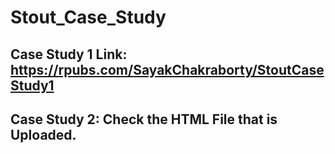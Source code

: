 # Stout_Case_Study

## Case Study 1 Link: https://rpubs.com/SayakChakraborty/StoutCaseStudy1

## Case Study 2: Check the HTML File that is Uploaded.
